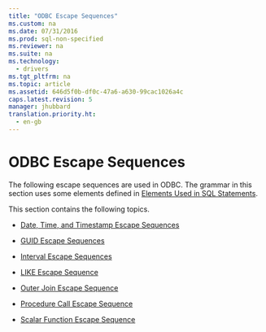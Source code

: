 ```yaml
---
title: "ODBC Escape Sequences"
ms.custom: na
ms.date: 07/31/2016
ms.prod: sql-non-specified
ms.reviewer: na
ms.suite: na
ms.technology: 
  - drivers
ms.tgt_pltfrm: na
ms.topic: article
ms.assetid: 646d5f0b-df0c-47a6-a630-99cac1026a4c
caps.latest.revision: 5
manager: jhubbard
translation.priority.ht: 
  - en-gb
---
```

# ODBC Escape Sequences
The following escape sequences are used in ODBC. The grammar in this section uses some elements defined in [Elements Used in SQL Statements](../content/Elements-Used-in-SQL-Statements.md).  
  
 This section contains the following topics.  
  
-   [Date, Time, and Timestamp Escape Sequences](../content/Date--Time--and-Timestamp-Escape-Sequences.md)  
  
-   [GUID Escape Sequences](../content/GUID-Escape-Sequences.md)  
  
-   [Interval Escape Sequences](../content/Interval-Escape-Sequences.md)  
  
-   [LIKE Escape Sequence](../content/LIKE-Escape-Sequence.md)  
  
-   [Outer Join Escape Sequence](../content/Outer-Join-Escape-Sequence.md)  
  
-   [Procedure Call Escape Sequence](../content/Procedure-Call-Escape-Sequence.md)  
  
-   [Scalar Function Escape Sequence](../content/Scalar-Function-Escape-Sequence.md)
